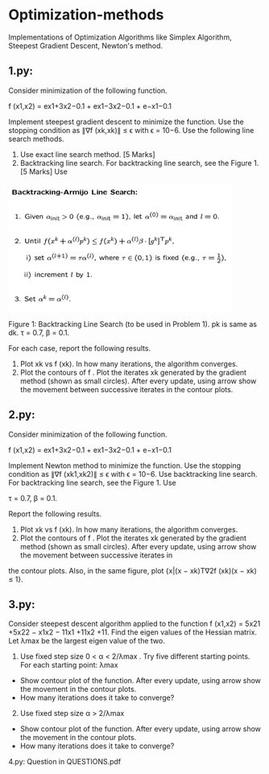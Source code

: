 ﻿# Optimization-methods
Implementations of Optimization Algorithms like Simplex Algorithm, Steepest Gradient Descent, Newton's method.

## 1.py: 
Consider minimization of the following function.

f (x1,x2) = ex1+3x2−0.1 + ex1−3x2−0.1 + e−x1−0.1

Implement steepest gradient descent to minimize the function. Use the stopping condition as ∥∇f (xk,xk)∥ ≤ ϵ with ϵ = 10−6. Use the following line search methods. 
1. Use exact line search method. [5 Marks]
2. Backtracking line search. For backtracking line search, see the Figure 1. [5 Marks] Use

![](Aspose.Words.82336299-d555-4043-87df-dee95e49e1e5.001.jpeg)

Figure 1: Backtracking Line Search (to be used in Problem 1). pk is same as dk. τ = 0.7, β = 0.1.

For each case, report the following results.

1. Plot xk vs f (xk). In how many iterations, the algorithm converges.
1. Plot the contours of f . Plot the iterates xk generated by the gradient method (shown as small circles). After every update, using arrow show the movement between successive iterates in the contour plots.

## 2.py: 
Consider minimization of the following function.

f (x1,x2) = ex1+3x2−0.1 + ex1−3x2−0.1 + e−x1−0.1

Implement Newton method to minimize the function. Use the stopping condition as ∥∇f (xk1,xk2)∥ ≤ ϵ with ϵ = 10−6. Use backtracking line search. For backtracking line search, see the Figure 1. Use

τ = 0.7, β = 0.1.

Report the following results.

1. Plot xk vs f (xk). In how many iterations, the algorithm converges.
2. Plot the contours of f . Plot the iterates xk generated by the gradient method (shown as small circles). After every update, using arrow show the movement between successive iterates in

the contour plots. Also, in the same figure, plot {x|(x − xk)T∇2f (xk)(x − xk) ≤ 1}.

## 3.py: 
Consider steepest descent algorithm applied to the function f (x1,x2) = 5x21 +5x22 − x1x2 − 11x1 +11x2 +11. Find the eigen values of the Hessian matrix. Let λmax be the largest eigen value of the two.

1. Use fixed step size 0 < α < 2/λmax . Try five different starting points. For each starting point: λmax
- Show contour plot of the function. After every update, using arrow show the movement in the contour plots.
- How many iterations does it take to converge?

2. Use fixed step size α > 2/λmax

- Show contour plot of the function. After every update, using arrow show the movement in the contour plots.
- How many iterations does it take to converge?
 
 
4.py: Question in QUESTIONS.pdf

